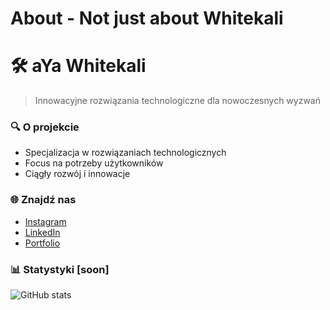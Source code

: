 # About - Not just about Whitekali
# 🛠️ aYa Whitekali

> Innowacyjne rozwiązania technologiczne dla nowoczesnych wyzwań

### 🔍 O projekcie
- Specjalizacja w rozwiązaniach technologicznych
- Focus na potrzeby użytkowników
- Ciągły rozwój i innowacje

### 🌐 Znajdź nas
- [Instagram](https://www.instagram.com/ayawhitekali/)
- [LinkedIn](https://www.linkedin.com/in/dawid-jurczyk-726aa92b1/)
- [Portfolio](https://dawju9.github.io/Ya-Whitekali/)

### 📊 Statystyki  [soon]
![GitHub stats](link_do_statystyk)
